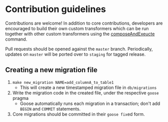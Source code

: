 # Contribution guidelines

Contributions are welcome! In addition to core contributions, developers are encouraged to build their own custom transformers which
can be run together with other custom transformers using the [composeAndExeucte](../../staging/documentation/composeAndExecute.md) command.

Pull requests should be opened against the `master` branch. Periodically, updates on `master` will be ported over to `staging` for tagged release.

## Creating a new migration file
1. `make new_migration NAME=add_columnA_to_table1`
    - This will create a new timestamped migration file in `db/migrations`
1. Write the migration code in the created file, under the respective `goose` pragma
    - Goose automatically runs each migration in a transaction; don't add `BEGIN` and `COMMIT` statements.
1. Core migrations should be committed in their `goose fix`ed form.